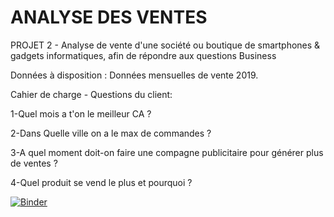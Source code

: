 # ANALYSE DES VENTES

PROJET 2 - Analyse de vente d'une société ou boutique de smartphones & gadgets informatiques, afin de répondre aux questions Business


Données à disposition : Données mensuelles de vente 2019. 


Cahier de charge - Questions du client: 

1-Quel mois a t'on le meilleur CA ?

2-Dans Quelle ville on a le max de commandes ?

3-A quel moment doit-on faire une compagne publicitaire pour générer plus de ventes ?

4-Quel produit se vend le plus et pourquoi ?

[![Binder](https://mybinder.org/badge_logo.svg)](https://mybinder.org/v2/gh/males23/DATA/HEAD)
